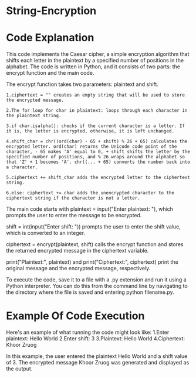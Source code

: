 # String-Encryption
# Code Explanation
This code implements the Caesar cipher, a simple encryption algorithm that shifts each letter in the plaintext by a specified number of positions in the alphabet. The code is written in Python, and it consists of two parts: the encrypt function and the main code.

The encrypt function takes two parameters: plaintext and shift.

    1.ciphertext = "" creates an empty string that will be used to store the encrypted message.

    2.The for loop for char in plaintext: loops through each character in the plaintext string.

    3.if char.isalpha(): checks if the current character is a letter. If it is, the letter is encrypted, otherwise, it is left unchanged.

    4.shift_char = chr((ord(char) - 65 + shift) % 26 + 65) calculates the encrypted letter. ord(char) returns the Unicode code point of the character, - 65 makes 'A' equal to 0, + shift shifts the letter by the specified number of positions, and % 26 wraps around the alphabet so that 'Z' + 1 becomes 'A'. chr((... + 65) converts the number back into a character.

    5.ciphertext += shift_char adds the encrypted letter to the ciphertext string.

    6.else: ciphertext += char adds the unencrypted character to the ciphertext string if the character is not a letter.

The main code starts with plaintext = input("Enter plaintext: "), which prompts the user to enter the message to be encrypted.

shift = int(input("Enter shift: ")) prompts the user to enter the shift value, which is converted to an integer.

ciphertext = encrypt(plaintext, shift) calls the encrypt function and stores the returned encrypted message in the ciphertext variable.

print("Plaintext:", plaintext) and print("Ciphertext:", ciphertext) print the original message and the encrypted message, respectively.

To execute the code, save it to a file with a .py extension and run it using a Python interpreter. You can do this from the command line by navigating to the directory where the file is saved and entering python filename.py.

# Example Of Code Execution

Here's an example of what running the code might look like:
     1.Enter plaintext: Hello World
     2.Enter shift: 3
     3.Plaintext: Hello World
     4.Ciphertext: Khoor Zruog

In this example, the user entered the plaintext Hello World and a shift value of 3. The encrypted message Khoor Zruog was generated and displayed as the output.

